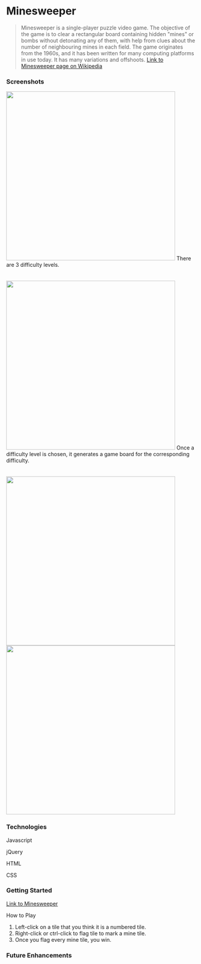 # Minesweeper
 
>Minesweeper is a single-player puzzle video game. The objective of the game is to clear a rectangular board containing hidden "mines" or bombs without detonating any of them, with help from clues about the number of neighbouring mines in each field. The game originates from the 1960s, and it has been written for many computing platforms in use today. It has many variations and offshoots.
[Link to Minesweeper page on Wikipedia](https://en.wikipedia.org/wiki/Minesweeper_(video_game))





### Screenshots

<img src="https://imgur.com/cL6EPKd.png" width="450px">
There are 3 difficulty levels.
<br><br><br>

<img src="https://i.imgur.com/Br1Xqlf.png" width="450px">
Once a difficulty level is chosen, it generates a game board for the corresponding difficulty. 
<br><br><br>

<img src="https://i.imgur.com/jTFKDbo.png" width="450px">


<img src="https://i.imgur.com/2urgfsK.png" width="450px">

### Technologies

Javascript

jQuery

HTML

CSS


### Getting Started

[Link to Minesweeper](https://sungjun0110.github.io/minesweeper/)

How to Play
1. Left-click on a tile that you think it is a numbered tile.
2. Right-click or ctrl-click to flag tile to mark a mine tile.
3. Once you flag every mine tile, you win.


### Future Enhancements

